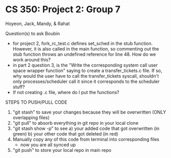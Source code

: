 # CS 350: Project 2: Group 7
Hoyeon, Jack, Mandy, & Rahat

Question(s) to ask Boubin
- for project 2, fork_rc_test.c defines set_sched in the stub function. However, it is also called in the main function, so commenting out the stub function throws an undefined reference for line 48. How do we work around this?
- in part 2 question 3, is the "Write the corresponding system call user space wrapper function" saying to create a transfer_tickets.c file. If so, why would the user have to call the transfer_tickets syscall, shouldn't only processes/scheduler call it
  since it corresponds to the scheduler stuff?
- If not creating .c file, where do I put the functions? 

STEPS TO PUSH/PULL CODE

1. "git stash" to save your changes because they will be overwritten (ONLY overlapping files)
2. "git pull" to absorb everything in git repo in your local clone
3. "git stash show -p" to see 
	a) your added code that got overwritten (in green) 
	b) your other code that got deleted (in red)
4. Manually copy any of this code from terminal into corresponding files
	* now you are all synced up
5. "git push" to store your local repo in main repo
